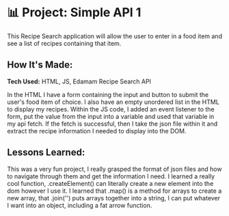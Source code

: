 # 📊 Project: Simple API 1

This Recipe Search application will allow the user to enter in a food item and see a list of recipes containing that item.

## How It's Made:

**Tech Used:** HTML, JS, Edamam Recipe Search API

In the HTML I have a form containing the input and button to submit the user's food item of choice. I also have an empty unordered list in the HTML to display my recipes. Within the JS code, I added an event listener to the form, put the value from the input into a variable and used that variable in my api fetch. If the fetch is successful, then I take the json file within it and extract the recipe information I needed to display into the DOM.

<!-- ## Optimizations:
I'd like to style the application to make it visually appealing and also give the user more options for those who have allergies, or want a meal without a specific food item.  -->
## Lessons Learned:

This was a very fun project, I really grasped the format of json files and how to navigate through them and get the information I need. I learned a really cool function, .createElement() can literally create a new element into the dom however I use it. I learned that .map() is a method for arrays to create a new array, that .join('') puts arrays together into a string, I can put whatever I want into an object, including a fat arrow function.
